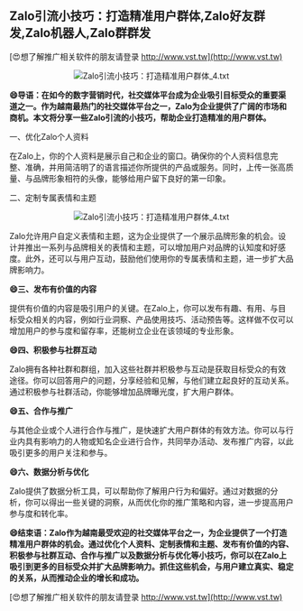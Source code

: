 ## **Zalo引流小技巧：打造精准用户群体,Zalo好友群发,Zalo机器人,Zalo群群发**

[😍想了解推广相关软件的朋友请登录 http://www.vst.tw](http://www.vst.tw)

 <center><img src="https://vst.tw/MP4/tuiguang/png/6.png" alt="Zalo引流小技巧：打造精准用户群体_4.txt"></center>

**😄导语：在如今的数字营销时代，社交媒体平台成为企业吸引目标受众的重要渠道之一。作为越南最热门的社交媒体平台之一，Zalo为企业提供了广阔的市场和商机。本文将分享一些Zalo引流的小技巧，帮助企业打造精准的用户群体。**

一、优化Zalo个人资料

在Zalo上，你的个人资料是展示自己和企业的窗口。确保你的个人资料信息完整、准确，并用简洁明了的语言描述你所提供的产品或服务。同时，上传一张高质量、与品牌形象相符的头像，能够给用户留下良好的第一印象。

二、定制专属表情和主题

 <center><img src="https://vst.tw/MP4/tuiguang/png/7.png" alt="Zalo引流小技巧：打造精准用户群体_4.txt"></center>

Zalo允许用户自定义表情和主题，这为企业提供了一个展示品牌形象的机会。设计并推出一系列与品牌相关的表情和主题，可以增加用户对品牌的认知度和好感度。此外，还可以与用户互动，鼓励他们使用你的专属表情和主题，进一步扩大品牌影响力。

**😄三、发布有价值的内容**

提供有价值的内容是吸引用户的关键。在Zalo上，你可以发布有趣、有用、与目标受众相关的内容，例如行业洞察、产品使用技巧、活动预告等。这样做不仅可以增加用户的参与度和留存率，还能树立企业在该领域的专业形象。

**😄四、积极参与社群互动**

Zalo拥有各种社群和群组，加入这些社群并积极参与互动是获取目标受众的有效途径。你可以回答用户的问题，分享经验和见解，与他们建立起良好的互动关系。通过积极参与社群活动，你能够增加品牌曝光度，扩大用户群体。

**😄五、合作与推广**

与其他企业或个人进行合作与推广，是快速扩大用户群体的有效方法。你可以与行业内具有影响力的人物或知名企业进行合作，共同举办活动、发布推广内容，以此吸引更多的用户关注和参与。

**😄六、数据分析与优化**

Zalo提供了数据分析工具，可以帮助你了解用户行为和偏好。通过对数据的分析，你可以得出一些关键的洞察，从而优化你的推广策略和内容，进一步提高用户参与度和转化率。

**😄结束语：Zalo作为越南最受欢迎的社交媒体平台之一，为企业提供了一个打造精准用户群体的机会。通过优化个人资料、定制表情和主题、发布有价值的内容、积极参与社群互动、合作与推广以及数据分析与优化等小技巧，你可以在Zalo上吸引到更多的目标受众并扩大品牌影响力。抓住这些机会，与用户建立真实、稳定的关系，从而推动企业的增长和成功。**

[😍想了解推广相关软件的朋友请登录 http://www.vst.tw](http://www.vst.tw)



